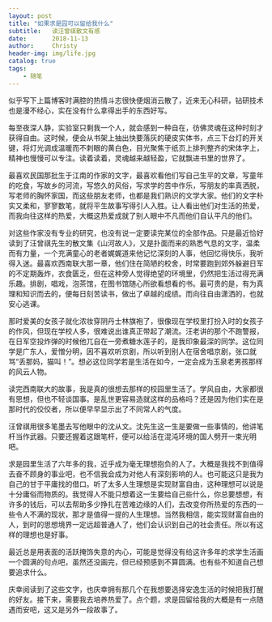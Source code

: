 ```yaml
---
layout: post
title: "如果求是园可以留给我什么"
subtitle:   读汪曾祺散文有感
date:       2018-11-13 
author:     Christy
header-img: img/life.jpg
catalog: true
tags:
    - 随笔
---
```


似乎写下上篇博客时满腔的热情斗志很快便烟消云散了，近来无心科研，钻研技术也是漫不经心，实在没有什么拿得出手的东西好写。

每至夜深人静，实验室只剩我一个人，就会感到一种自在，彷佛灵魂在这种时刻才获得自由。这时候，便会从书架上抽出快要落灰的硬皮实体书，点三下台灯的开关键，将灯光调成温暖而不刺眼的黄白色，目光聚焦于纸页上排列整齐的宋体字上，精神也慢慢可以专注。读着读着，灵魂越来越轻盈，它就飘进书里的世界了。

最喜欢民国那批生于江南的作家的文字，最喜欢看他们写自己生平的文章，写童年的吃食，写故乡的河流，写悠久的风俗，写求学的苦中作乐，写朋友的率真洒脱，写老师的胸怀家国，而这些朋友老师，也都是我们熟识的文学大家。他们的文字朴实又柔和，寥寥数笔，就将平生故事写得引人入胜。让人看出他们对生活的热爱，而我向往这样的热爱，大概这热爱成就了别人眼中不凡而他们自认平凡的他们。

对这些作家没有专业的研究，也没有说一定要读完某位的全部作品。只是最近恰好读到了汪曾祺先生的散文集《山河故人》，又是扑面而来的熟悉气息的文字，温柔而有力量，一个充满童心的老者娓娓道来他记忆深刻的人事，他回忆得快乐，我听得入迷。最喜欢西南联大那一章，他们住在简陋的校舍，时常要跑到郊外躲避日军的不定期轰炸，衣食匮乏，但在这种旁人觉得绝望的环境里，仍然把生活过得充满乐趣。排剧，唱戏，泡茶馆，在图书馆随心所欲看想看的书。最可贵的是，有为真理和知识而去的，便每日刻苦读书，做出了卓越的成绩。而向往自由潇洒的，也就安心逃课。

那时爱美的女孩子就化浓妆穿阴丹士林旗袍了，很像现在学校里打扮入时的女孩子的作风，但现在学校人多，很难说出谁真正带起了潮流。汪老讲的那个不跑警报，在日军空投炸弹的时候他兀自在一旁煮糖水莲子的，是我印象最深的同学。这位同学是广东人，爱憎分明，因不喜欢听京剧，所以听到别人在宿舍唱京剧，张口就骂“丢那妈，猫叫！”。想必这位同学若是生活在如今，一定会成为玉泉老男孩那样的风云人物。

读完西南联大的故事，我是真的很想去那样的校园里生活了。学风自由，大家都很有思想，但也不轻谈国事。是乱世更容易造就这样的品格吗？还是因为他们实在是那时代的佼佼者，所以便早早显示出了不同常人的气度。

汪曾祺用很多笔墨去写他眼中的沈从文。沈先生这一生是要做一些事情的，他讲笔杆当作武器。只要还握着这跟笔杆，便可以给活在混沌环境的国人劈开一束光明吧。

求是园里生活了六年多的我，近乎成为毫无理想抱负的人了。大概是我找不到值得去奋不顾身的事业吧，也不信我会成为对他人有深刻影响的人。也可能这只是我为自己的甘于平庸找的借口。听了太多人生理想是实现财富自由，这种理想可以说是十分庸俗而物质的。我觉得人不能只想着这一生要给自己些什么，你总要想想，有许多的钱后，可以去帮助多少挣扎在苦难边缘的人们，去改变你所热爱的东西的一些令人不满的现状，那才是值得一提的人生理想。当然我相信，能实现财富自由的人，到时的思想境界一定远超普通人了，他们会认识到自己的社会责任。所以有这样的理想也是好事。

最近总是用表面的活跃掩饰失意的内心，可能是觉得没有给这许多年的求学生活画一个圆满的句点吧，虽然还没画完，但已经预感到不算圆满。也有些不知道自己想要追求什么。

庆幸阅读到了这些文字，也庆幸拥有那几个在我想要选择安逸生活的时候把我打醒的好友。接下来，需要我去培养热爱了。点个题，求是园留给我的大概是有一点随遇而安吧，这又是另外一段故事了。






